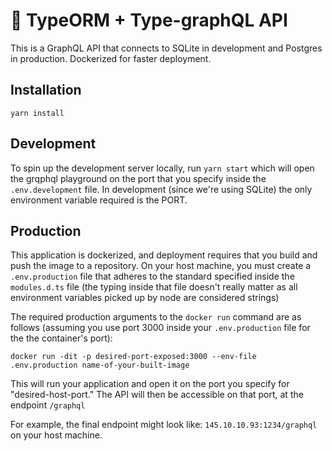 # 🚀 TypeORM + Type-graphQL API

This is a GraphQL API that connects to SQLite in development and Postgres in production. Dockerized for faster deployment.

## Installation

`yarn install`

## Development

To spin up the development server locally, run `yarn start` which will open the grqphql playground on the port that you specify inside the `.env.development` file. In development (since we're using SQLite) the only environment variable required is the PORT.

## Production

This application is dockerized, and deployment requires that you build and push the image to a repository. On your host machine, you must create a `.env.production` file that adheres to the standard specified inside the `modules.d.ts` file (the typing inside that file doesn't really matter as all environment variables picked up by node are considered strings)

The required production arguments to the `docker run` command are as follows (assuming you use port 3000 inside your `.env.production` file for the the container's port):

`docker run -dit -p desired-port-exposed:3000 --env-file .env.production name-of-your-built-image`

This will run your application and open it on the port you specify for "desired-host-port." The API will then be accessible on that port, at the endpoint `/graphql`

For example, the final endpoint might look like: `145.10.10.93:1234/graphql` on your host machine.
